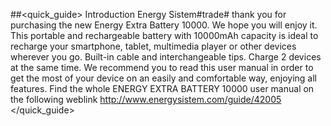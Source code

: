 ##<quick_guide> Introduction
Energy Sistem#trade# thank you for purchasing the new Energy Extra Battery 10000. We hope you will
enjoy it. This portable and rechargeable battery with 10000mAh capacity is ideal to recharge
your smartphone, tablet, multimedia player or other devices wherever you go. Built-in cable and interchangeable tips. Charge 2 devices at the same time.
We recommend you to read this user manual in order to get the most of your device on an easily
and comfortable way, enjoying all features.
Find the whole ENERGY EXTRA BATTERY 10000 user manual on the following weblink http://www.energysistem.com/guide/42005 
</quick_guide>
